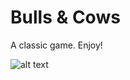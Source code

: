 # Bulls & Cows

A classic game. Enjoy!

![alt text](https://github.com/Ignatoff/Projects/blob/master/Bulls%20and%20Cows/B%26C_Photo.PNG)
